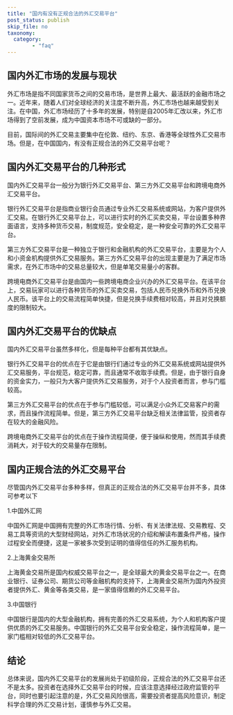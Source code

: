 ```yaml
---
title: "国内有没有正规合法的外汇交易平台"
post_status: publish
skip_file: no
taxonomy:
  category:
        - "faq"
---
```


## 国内外汇市场的发展与现状

外汇市场是指不同国家货币之间的交易市场，是世界上最大、最活跃的金融市场之一。近年来，随着人们对全球经济的关注度不断升高，外汇市场也越来越受到关注。在中国，外汇市场经历了十多年的发展，特别是自2005年汇改以来，外汇市场得到了空前发展，成为中国资本市场不可或缺的一部分。

目前，国际间的外汇交易主要集中在伦敦、纽约、东京、香港等全球性外汇交易市场。但是，在中国国内，有没有正规合法的外汇交易平台呢？

## 国内外汇交易平台的几种形式

国内外汇交易平台一般分为银行外汇交易平台、第三方外汇交易平台和跨境电商外汇交易平台。

银行外汇交易平台是指商业银行会员通过专业外汇交易系统或网站，为客户提供外汇交易。在银行外汇交易平台上，可以进行实时的外汇买卖交易，平台设置多种界面语言，支持多种货币交易，制度规范，安全稳定，是一种安全可靠的外汇交易平台。

第三方外汇交易平台是一种独立于银行和金融机构的外汇交易平台，主要是为个人和小资金机构提供外汇交易服务。第三方外汇交易平台的出现主要是为了满足市场需求，在外汇市场中的交易总量较大，但是单笔交易量小的客群。

跨境电商外汇交易平台是由国内一些跨境电商企业兴办的外汇交易平台。在该平台上，交易玩家可以进行各种货币的外汇买卖交易，包括人民币兑换外币和外币兑换人民币。该平台上的交易流程简单快捷，但是兑换手续费相对较高，并且对兑换额度的限制较大。

## 国内外汇交易平台的优缺点

国内外汇交易平台虽然多样化，但是每种平台都有其优缺点。

银行外汇交易平台的优点在于它是由银行们通过专业的外汇交易系统或网站提供外汇交易服务，平台规范，稳定可靠，而且通常不收取手续费。但是，由于银行自身的资金实力，一般只为大客户提供外汇交易服务，对于个人投资者而言，参与门槛较高。

第三方外汇交易平台的优点在于参与门槛较低，可以满足小众外汇交易客户的需求，而且操作流程简单。但是，第三方外汇交易平台缺乏相关法律监管，投资者存在较大的金融风险。

跨境电商外汇交易平台的优点在于操作流程简便，便于操纵和使用，然而其手续费消耗大，对于较大的交易量存在限制。

## 国内正规合法的外汇交易平台

尽管国内外汇交易平台多种多样，但真正的正规合法的外汇交易平台并不多，具体可参考以下

1.中国外汇网

中国外汇网是中国拥有完整的外汇市场行情、分析、有关法律法规、交易教程、交易工具等资讯的大型财经网站，对外汇市场状况的介绍和解读布置条件严格，操作过程安全而便捷，这是一家被多次受到证明的值得信任的外汇服务机构。

2.上海黄金交易所

上海黄金交易所是国内权威交易平台之一，是全球最大的黄金交易平台之一。在商业银行、证券公司、期货公司等金融机构的支持下，上海黄金交易所为国内外投资者提供外汇、黄金等各类交易，是一家值得信赖的外汇交易平台。

3.中国银行

中国银行是国内的大型金融机构，拥有完善的外汇交易系统，为个人和机构客户提供优质的外汇交易服务。中国银行的外汇交易平台安全稳定，操作流程简单，是一家门槛相对较低的外汇交易平台。

## 结论

总体来说，国内外汇交易平台的发展尚处于初级阶段，正规合法的外汇交易平台还不是太多。投资者在选择外汇交易平台的时候，应该注意选择经过政府监管的平台，同时也要引起注意的是，外汇交易风险很高，需要投资者提高风险意识，制定科学合理的外汇交易计划，谨慎参与外汇交易。
